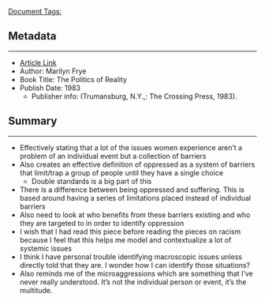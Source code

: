 <u>Document Tags:</u> 
## Metadata
---
- [Article Link](http://feminsttheoryreadinggroup.wordpress.com/2010/11/23/marilyn-frye-the-politics-of-reality-)
- Author: Marilyn Frye
- Book Title: The Politics of Reality
- Publish Date: 1983
	- Publisher info: (Trumansburg, N.Y.,: The Crossing Press, 1983).
## Summary
---
- Effectively stating that a lot of the issues women experience aren’t a problem of an individual event but a collection of barriers
- Also creates an effective definition of oppressed as a system of barriers that limit/trap a group of people until they have a single choice
	- Double standards is a big part of this
- There is a difference between being oppressed and suffering. This is based around having a series of limitations placed instead of individual barriers
- Also need to look at who benefits from these barriers existing and who they are targeted to in order to identify oppression
- I wish that I had read this piece before reading the pieces on racism because I feel that this helps me model and contextualize a lot of systemic issues
- I think I have personal trouble identifying macroscopic issues unless directly told that they are. I wonder how I can identify those situations?
- Also reminds me of the microaggressions which are something that I’ve never really understood. It’s not the individual person or event, it’s the multitude.
